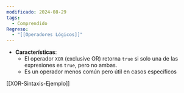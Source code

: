 ```yaml
---
modificado: 2024-08-29
tags:
  - Comprendido
Regreso:
  - "[[Operadores Lógicos]]"
---
```

- **Características**:
    - El operador `XOR` (exclusive OR) retorna `true` si solo una de las expresiones es `true`, pero no ambas.
    - Es un operador menos común pero útil en casos específicos


[[XOR-Sintaxis-Ejemplo]]


